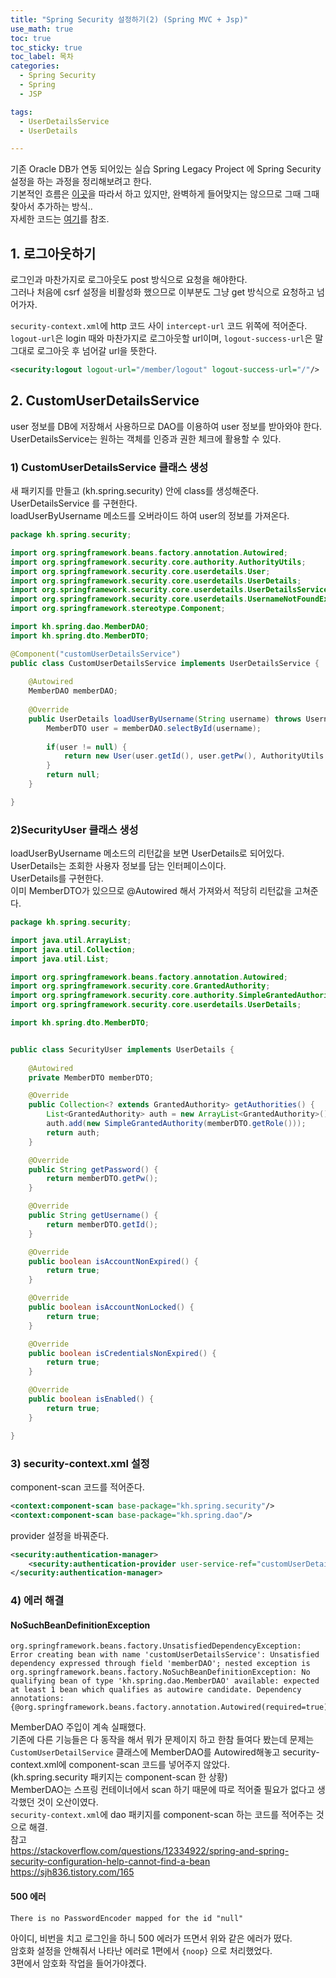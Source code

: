 ```yaml
---
title: "Spring Security 설정하기(2) (Spring MVC + Jsp)"
use_math: true 
toc: true
toc_sticky: true
toc_label: 목차
categories:
  - Spring Security
  - Spring
  - JSP

tags:
  - UserDetailsService
  - UserDetails

---
```


기존 Oracle DB가 연동 되어있는 실습 Spring Legacy Project 에 Spring Security 설정을 하는 과정을 정리해보려고 한다.  
기본적인 흐름은 [이곳](https://www.youtube.com/watch?v=AMsg4_-_fO4&list=PLGXpHMFOMTTbCC4t6WSoKfVnUxHmyGXKJ&index=12)을 따라서 하고 있지만, 완벽하게 들어맞지는 않으므로 그때 그때 찾아서 추가하는 방식..  
자세한 코드는 [여기](https://github.com/kkongkeozzang/TIL/tree/master/Spring_04)를 참조.  


## 1. 로그아웃하기

로그인과 마찬가지로 로그아웃도 post 방식으로 요청을 해야한다.  
그러나 처음에 csrf 설정을 비활성화 했으므로 이부분도 그냥 get 방식으로 요청하고 넘어가자.  

`security-context.xml`에 http 코드 사이 `intercept-url` 코드 위쪽에 적어준다.  
`logout-url`은 login 때와 마찬가지로 로그아웃할 url이며, `logout-success-url`은 말 그대로 로그아웃 후 넘어갈 url을 뜻한다.  

```xml
<security:logout logout-url="/member/logout" logout-success-url="/"/>
```


## 2. CustomUserDetailsService  

user 정보를 DB에 저장해서 사용하므로 DAO를 이용하여 user 정보를 받아와야 한다.  
UserDetailsService는 원하는 객체를 인증과 권한 체크에 활용할 수 있다.  


### 1) CustomUserDetailsService 클래스 생성  

새 패키지를 만들고 (kh.spring.security) 안에 class를 생성해준다.  
UserDetailsService 를 구현한다.  
loadUserByUsername 메소드를 오버라이드 하여 user의 정보를 가져온다.  

```java
package kh.spring.security;

import org.springframework.beans.factory.annotation.Autowired;
import org.springframework.security.core.authority.AuthorityUtils;
import org.springframework.security.core.userdetails.User;
import org.springframework.security.core.userdetails.UserDetails;
import org.springframework.security.core.userdetails.UserDetailsService;
import org.springframework.security.core.userdetails.UsernameNotFoundException;
import org.springframework.stereotype.Component;

import kh.spring.dao.MemberDAO;
import kh.spring.dto.MemberDTO;

@Component("customUserDetailsService")
public class CustomUserDetailsService implements UserDetailsService {
	
	@Autowired
	MemberDAO memberDAO;
	
	@Override
	public UserDetails loadUserByUsername(String username) throws UsernameNotFoundException {
		MemberDTO user = memberDAO.selectById(username);
		
		if(user != null) {
			return new User(user.getId(), user.getPw(), AuthorityUtils.createAuthorityList(user.getRole()));
		}
		return null;
	}

}
```

### 2)SecurityUser 클래스 생성

loadUserByUsername 메소드의 리턴값을 보면 UserDetails로 되어있다. UserDetails는 조회한 사용자 정보를 담는 인터페이스이다.  
UserDetails를 구현한다.  
이미 MemberDTO가 있으므로 @Autowired 해서 가져와서 적당히 리턴값을 고쳐준다.  

```java
package kh.spring.security;

import java.util.ArrayList;
import java.util.Collection;
import java.util.List;

import org.springframework.beans.factory.annotation.Autowired;
import org.springframework.security.core.GrantedAuthority;
import org.springframework.security.core.authority.SimpleGrantedAuthority;
import org.springframework.security.core.userdetails.UserDetails;

import kh.spring.dto.MemberDTO;


public class SecurityUser implements UserDetails {
	
	@Autowired
	private MemberDTO memberDTO;

	@Override
	public Collection<? extends GrantedAuthority> getAuthorities() {
		List<GrantedAuthority> auth = new ArrayList<GrantedAuthority>();
		auth.add(new SimpleGrantedAuthority(memberDTO.getRole()));
		return auth;
	}

	@Override
	public String getPassword() {
		return memberDTO.getPw();
	}

	@Override
	public String getUsername() {
		return memberDTO.getId();
	}

	@Override
	public boolean isAccountNonExpired() {
		return true;
	}

	@Override
	public boolean isAccountNonLocked() {
		return true;
	}

	@Override
	public boolean isCredentialsNonExpired() {
		return true;
	}

	@Override
	public boolean isEnabled() {
		return true;
	}

}
```

### 3) security-context.xml 설정  

component-scan 코드를 적어준다.  

```xml
<context:component-scan base-package="kh.spring.security"/>
<context:component-scan base-package="kh.spring.dao"/> 
```


provider 설정을 바꿔준다.  

```xml
<security:authentication-manager>
	<security:authentication-provider user-service-ref="customUserDetailsService"/>
</security:authentication-manager>
```


### 4) 에러 해결  

#### NoSuchBeanDefinitionException  

```
org.springframework.beans.factory.UnsatisfiedDependencyException: Error creating bean with name 'customUserDetailsService': Unsatisfied dependency expressed through field 'memberDAO'; nested exception is org.springframework.beans.factory.NoSuchBeanDefinitionException: No qualifying bean of type 'kh.spring.dao.MemberDAO' available: expected at least 1 bean which qualifies as autowire candidate. Dependency annotations: {@org.springframework.beans.factory.annotation.Autowired(required=true)}
```

MemberDAO 주입이 계속 실패했다.  
기존에 다른 기능들은 다 동작을 해서 뭐가 문제이지 하고 한참 들여다 봤는데 문제는 `CustomUserDetailService` 클래스에 MemberDAO를 Autowired해놓고 security-context.xml에 component-scan 코드를 넣어주지 않았다.  
(kh.spring.security 패키지는 component-scan 한 상황)  
MemberDAO는 스프링 컨테이너에서 scan 하기 때문에 따로 적어줄 필요가 없다고 생각했던 것이 오산이였다.  
`security-context.xml`에 dao 패키지를 component-scan 하는 코드를 적어주는 것으로 해결.  
참고  
<https://stackoverflow.com/questions/12334922/spring-and-spring-security-configuration-help-cannot-find-a-bean>  
<https://sjh836.tistory.com/165>  

#### 500 에러  

```
There is no PasswordEncoder mapped for the id "null"
```

아이디, 비번을 치고 로그인을 하니 500 에러가 뜨면서 위와 같은 에러가 떴다.  
암호화 설정을 안해줘서 나타난 에러로 1편에서 `{noop}` 으로 처리했었다.  
3편에서 암호화 작업을 들어가야곘다.  


















